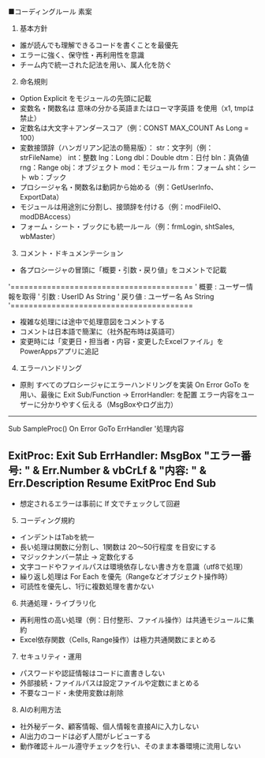 ■コーディングルール 素案 
1. 基本方針 
- 誰が読んでも理解できるコードを書くことを最優先 
- エラーに強く、保守性・再利用性を意識 
- チーム内で統一された記法を用い、属人化を防ぐ 

2. 命名規則 
- Option Explicit をモジュールの先頭に記載 
- 変数名・関数名は 意味の分かる英語またはローマ字英語 を使用（x1, tmpは禁止） 
- 定数名は大文字＋アンダースコア（例：CONST MAX_COUNT As Long = 100） 
- 変数接頭辞（ハンガリアン記法の簡易版）： 
   str：文字列（例：strFileName） 
   int：整数 
   lng：Long 
   dbl：Double 
   dtm：日付 
   bln：真偽値 
   rng：Range 
   obj：オブジェクト 
   mod：モジュール 
   frm：フォーム 
   sht：シート 
   wb：ブック 
- プロシージャ名・関数名は動詞から始める（例：GetUserInfo、ExportData） 
- モジュールは用途別に分割し、接頭辞を付ける（例：modFileIO、modDBAccess） 
- フォーム・シート・ブックにも統一ルール（例：frmLogin, shtSales, wbMaster） 

3. コメント・ドキュメンテーション 
- 各プロシージャの冒頭に「概要・引数・戻り値」をコメントで記載 

'======================================== 
' 概要   : ユーザー情報を取得 
' 引数   : UserID As String 
' 戻り値 : ユーザー名 As String 
'======================================== 

- 複雑な処理には途中で処理意図をコメントする 
- コメントは日本語で簡潔に（社外配布時は英語可） 
- 変更時には「変更日・担当者・内容・変更したExcelファイル」をPowerAppsアプリに追記 

4. エラーハンドリング 
- 原則 すべてのプロシージャにエラーハンドリングを実装 
   On Error GoTo を用い、最後に Exit Sub/Function → ErrorHandler: を配置 
   エラー内容をユーザーに分かりやすく伝える（MsgBoxやログ出力） 
----------------------------------------------------------------------- 
Sub SampleProc() 
   On Error GoTo ErrHandler 
   '処理内容 
    
ExitProc: 
   Exit Sub 
ErrHandler: 
   MsgBox "エラー番号: " & Err.Number & vbCrLf & "内容: " & Err.Description 
   Resume ExitProc 
End Sub 
----------------------------------------------------------------------- 
- 想定されるエラーは事前に If 文でチェックして回避 

5. コーディング規約 
- インデントはTabを統一 
- 長い処理は関数に分割し、1関数は 20〜50行程度 を目安にする 
- マジックナンバー禁止 → 定数化する 
- 文字コードやファイルパスは環境依存しない書き方を意識（utf8で処理） 
- 繰り返し処理は For Each を優先（Rangeなどオブジェクト操作時） 
- 可読性を優先し、1行に複数処理を書かない 

6. 共通処理・ライブラリ化 
- 再利用性の高い処理（例：日付整形、ファイル操作）は共通モジュールに集約 
- Excel依存関数（Cells, Range操作）は極力共通関数にまとめる 

7. セキュリティ・運用 
- パスワードや認証情報はコードに直書きしない 
- 外部接続・ファイルパスは設定ファイルや定数にまとめる 
- 不要なコード・未使用変数は削除 

8. AIの利用方法 
- 社外秘データ、顧客情報、個人情報を直接AIに入力しない 
- AI出力のコードは必ず人間がレビューする 
- 動作確認＋ルール遵守チェックを行い、そのまま本番環境に流用しない